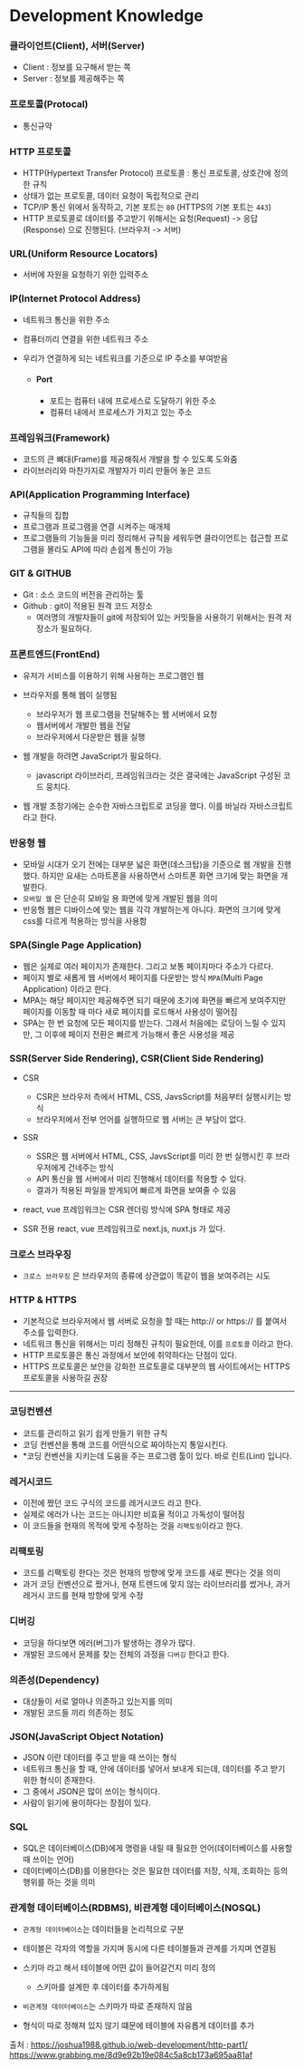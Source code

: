 # Development Knowledge

### 클라이언트(Client), 서버(Server)

- Client : 정보를 요구해서 받는 쪽
- Server : 정보를 제공해주는 쪽

### 프로토콜(Protocal)

- 통신규약

### HTTP 프로토콜

- HTTP(Hypertext Transfer Protocol) 프로토콜 : 통신 프로토콜, 상호간에 정의한 규칙
- 상태가 없는 프로토콜, 데이터 요청이 독립적으로 관리
- TCP/IP 통신 위에서 동작하고, 기본 포트는 `80` (HTTPS의 기본 포트는 `443`)
- HTTP 프로토콜로 데이터를 주고받기 위해서는 요청(Request) -> 응답(Response) 으로 진행된다. (브라우저 -> 서버)

### URL(Uniform Resource Locators)

- 서버에 자원을 요청하기 위한 입력주소

### IP(Internet Protocol Address)

- 네트워크 통신을 위한 주소
- 컴퓨터끼리 연결을 위한 네트워크 주소
- 우리가 연결하게 되는 네트워크를 기준으로 IP 주소를 부여받음

  - #### Port
    - 포트는 컴퓨터 내에 프로세스로 도달하기 위한 주소
    - 컴퓨터 내에서 프로세스가 가지고 있는 주소

### 프레임워크(Framework)

- 코드의 큰 뼈대(Frame)를 제공해줘서 개발을 할 수 있도록 도와줌
- 라이브러리와 마찬가지로 개발자가 미리 만들어 놓은 코드

### API(Application Programming Interface)

- 규칙들의 집합
- 프로그램과 프로그램을 연결 시켜주는 매개체
- 프로그램들의 기능들을 미리 정리해서 규칙을 세워두면 클라이언트는 접근할 프로그램을 몰라도 API에 따라 손쉽게 통신이 가능

### GIT & GITHUB

- Git : 소스 코드의 버전을 관리하는 툴
- Github : git이 적용된 원격 코드 저장소
  - 여러명의 개발자들이 git에 저장되어 있는 커밋들을 사용하기 위해서는 원격 저장소가 필요하다.

### 프론트엔드(FrontEnd)

- 유저가 서비스를 이용하기 위해 사용하는 프로그램인 웹
- 브라우저를 통해 웹이 실행됨

  - 브라우저가 웹 프로그램을 전달해주는 웹 서버에서 요청
  - 웹서버에서 개발한 웹을 전달
  - 브라우저에서 다운받은 웹을 실행

- 웹 개발을 하려면 JavaScript가 필요하다.
  - javascript 라이브러리, 프레임워크라는 것은 결국에는 JavaScript 구성된 코드 뭉치다.
- 웹 개발 초창기에는 순수한 자바스크립트로 코딩을 했다. 이를 바닐라 자바스크립트 라고 한다.

### 반응형 웹

- 모바일 시대가 오기 전에는 대부분 넓은 화면(데스크탑)을 기준으로 웹 개발을 진행했다. 하지만 요새는 스마트폰을 사용하면서 스마트폰 화면 크기에 맞는 화면을 개발한다.
- `모바일 웹` 은 단순히 모바일 용 화면에 맞게 개발된 웹을 의미
- 반응형 웹은 디바이스에 맞는 웹을 각각 개발하는게 아니다. 화면의 크기에 맞게 css를 다르게 적용하는 방식을 사용함

### SPA(Single Page Application)

- 웹은 실제로 여러 페이지가 존재한다. 그리고 보통 페이지마다 주소가 다르다.
- 페이지 별로 새롭게 웹 서버에서 페이지를 다운받는 방식 `MPA`(Multi Page Application) 이라고 한다.
- MPA는 해당 페이지만 제공해주면 되기 때문에 초기에 화면을 빠르게 보여주지만 페이지를 이동할 때 마다 새로 페이지를 로드해서 사용성이 떨어짐
- SPA는 한 번 요청에 모든 페이지를 받는다. 그래서 처음에는 로딩이 느릴 수 있지만, 그 이후에 페이지 전환은 빠르게 가능해서 좋은 사용성을 제공

### SSR(Server Side Rendering), CSR(Client Side Rendering)

- CSR

  - CSR은 브라우저 측에서 HTML, CSS, JavsScript를 처음부터 실행시키는 방식
  - 브라우저에서 전부 언어를 실행하므로 웹 서버는 큰 부담이 없다.

- SSR

  - SSR은 웹 서버에서 HTML, CSS, JavsScript를 미리 한 번 실행시킨 후 브라우저에게 건네주는 방식
  - API 통신을 웹 서버에서 미리 진행해서 데이터를 적용할 수 있다.
  - 결과가 적용된 파일을 받게되어 빠르게 화면을 보여줄 수 있음

- react, vue 프레임워크는 CSR 렌더링 방식에 SPA 형태로 제공

- SSR 전용 react, vue 프레임워크로 next.js, nuxt.js 가 있다.

### 크로스 브라우징

- `크로스 브라우징` 은 브라우저의 종류에 상관없이 똑같이 웹을 보여주려는 시도

### HTTP & HTTPS

- 기본적으로 브라우저에서 웹 서버로 요청을 할 때는 http:// or https:// 를 붙여서 주소를 입력한다.
- 네트워크 통신을 위해서는 미리 정해진 규칙이 필요한데, 이를 `프로토콜` 이라고 한다.
- HTTP 프로토콜은 통신 과정에서 보안에 취약하다는 단점이 있다.
- HTTPS 프로토콜은 보안을 강화한 프로토콜로 대부분의 웹 사이트에서는 HTTPS 프로토콜을 사용하길 권장

---

### 코딩컨벤션

- 코드를 관리하고 읽기 쉽게 만들기 위한 규칙
- 코딩 컨벤션을 통해 코드를 어떤식으로 짜야하는지 통일시킨다.
- \*코딩 컨벤션을 지키는데 도움을 주는 프로그램 툴이 있다. 바로 린트(Lint) 입니다.

### 레거시코드

- 이전에 짰던 코드 구식의 코드를 레거시코드 라고 한다.
- 실제로 에러가 나는 코드는 아니지만 비효율 적이고 가독성이 떨어짐
- 이 코드들을 현재의 목적에 맞게 수정하는 것을 `리팩토링`이라고 한다.

### 리팩토링

- 코드를 리팩토링 한다는 것은 현재의 방향에 맞게 코드를 새로 짠다는 것을 의미
- 과거 코딩 컨벤션으로 짰거나, 현재 트렌드에 맞지 않는 라이브러리를 썼거나, 과거 레거시 코드를 현재 방향에 맞게 수정

### 디버깅

- 코딩을 하다보면 에러(버그)가 발생하는 경우가 많다.
- 개발된 코드에서 문제를 찾는 전체의 과정을 `디버깅` 한다고 한다.

### 의존성(Dependency)

- 대상들이 서로 얼마나 의존하고 있는지를 의미
- 개발된 코드들 끼리 의존하는 정도

### JSON(JavaScript Object Notation)

- JSON 이란 데이터를 주고 받을 때 쓰이는 형식
- 네트워크 통신을 할 때, 안에 데이터를 넣어서 보내게 되는데, 데이터를 주고 받기 위한 형식이 존재한다.
- 그 중에서 JSON은 많이 쓰이는 형식이다.
- 사람이 읽기에 용이하다는 장점이 있다.

### SQL

- SQL은 데이터베이스(DB)에게 명령을 내릴 때 필요한 언어(데이터베이스를 사용할 때 쓰이는 언어)
- 데이터베이스(DB)를 이용한다는 것은 필요한 데이터를 저장, 삭제, 조회하는 등의 행위를 하는 것을 의미

### 관계형 데이터베이스(RDBMS), 비관계형 데이터베이스(NOSQL)
- `관계형 데이터베이스`는 데이터들을 논리적으로 구분
- 테이블은 각자의 역할을 가지며 동시에 다른 테이블들과 관계를 가지며 연결됨
- 스키마 라고 해서 테이블에 어떤 값이 들어갈건지 미리 정의
  - 스키마를 설계한 후 데이터를 추가하게됨

- `비관계형 데이터베이스`는 스키마가 따로 존재하지 않음
- 형식이 따로 정해져 있지 않기 떄문에 테이블에 자유롭게 데이터를 추가


출처 : https://joshua1988.github.io/web-development/http-part1/
https://www.grabbing.me/8d9e92b19e084c5a8cb173a695aa81af
